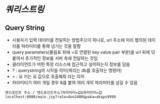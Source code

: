 # _쿼리스트링_

## Query String

- 사용자가 입력 데이터를 전달하는 방법주으이 하나로, url 주소에 미리 협의된 데이터를 파라미터를 통해 넘기는 것을 말함
- query parameters(물음표 뒤에 =로 연결된 key value pair 부분)을 url 뒤에 덧붙여서 추가적인 정보를 서버 측에 전달하는 것임
- 클라이언트가 어떤 특정 리소스에 접근하고 싶어하는지 정보를 담음
- ? : querystring의 시작을 의미(쿼리는 db를 호출하는 명령어)
- = : 요 키는 요 값으로 호출해줘 라는 의미
- 파라미터가 여러 개일 경우 &를 붙여 여러 개의 파라미터를 넘길 수 있음

```
엔드포인트 주소 / 엔드포인트주소?파라미터=값&파라미터=값
localhost:8080/main.jsp?ralo=don2400&paka=akaps9999
```
